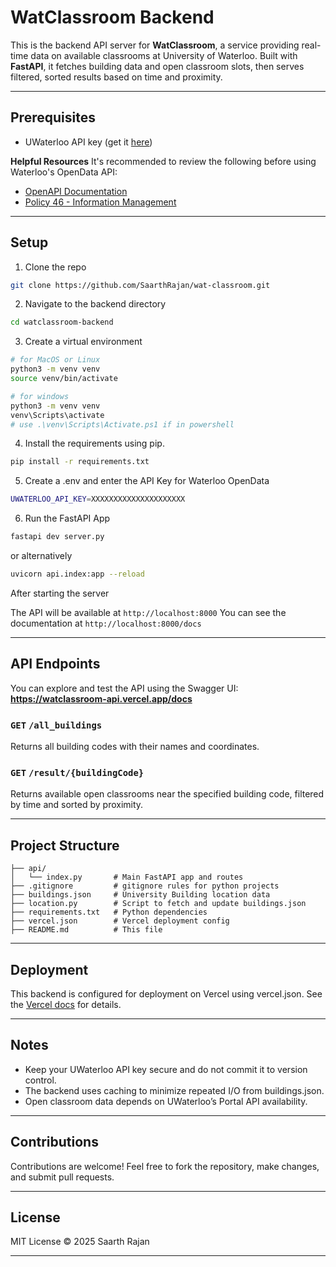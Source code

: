 # WatClassroom Backend

This is the backend API server for **WatClassroom**, a service providing real-time data on available classrooms at University of Waterloo. Built with **FastAPI**, it fetches building data and open classroom slots, then serves filtered, sorted results based on time and proximity.

---

## Prerequisites

- UWaterloo API key (get it [here](https://uwaterloo.atlassian.net/wiki/spaces/UWAPI/pages/34025641600/Getting+Started+-+OpenAPI))

**Helpful Resources**
It's recommended to review the following before using Waterloo's OpenData API:
- [OpenAPI Documentation](https://openapi.data.uwaterloo.ca/api-docs/index.html)
- [Policy 46 - Information Management](https://uwaterloo.ca/secretariat/policies-procedures-guidelines/policies/policy-46-information-management)

---

## Setup

1. Clone the repo

```bash
git clone https://github.com/SaarthRajan/wat-classroom.git
```

2. Navigate to the backend directory 

```bash
cd watclassroom-backend
```

3. Create a virtual environment

```bash
# for MacOS or Linux
python3 -m venv venv
source venv/bin/activate
```

```bash
# for windows
python3 -m venv venv
venv\Scripts\activate
# use .\venv\Scripts\Activate.ps1 if in powershell
```

4. Install the requirements using pip.
```bash
pip install -r requirements.txt
```

5. Create a .env and enter the API Key for Waterloo OpenData
```bash
UWATERLOO_API_KEY=XXXXXXXXXXXXXXXXXXXXX
```

6. Run the FastAPI App
```bash
fastapi dev server.py
```
or alternatively
```bash
uvicorn api.index:app --reload
```

After starting the server

The API will be available at `http://localhost:8000`
You can see the documentation at `http://localhost:8000/docs`

---

## API Endpoints

You can explore and test the API using the Swagger UI:  
**https://watclassroom-api.vercel.app/docs**


### `GET` `/all_buildings`
Returns all building codes with their names and coordinates.

### `GET` `/result/{buildingCode}`
Returns available open classrooms near the specified building code, filtered by time and sorted by proximity.

---

## Project Structure

```
├── api/
│   └── index.py       # Main FastAPI app and routes
├── .gitignore         # gitignore rules for python projects
├── buildings.json     # University Building location data
├── location.py        # Script to fetch and update buildings.json
├── requirements.txt   # Python dependencies
├── vercel.json        # Vercel deployment config
├── README.md          # This file
```

---

## Deployment

This backend is configured for deployment on Vercel using vercel.json. See the [Vercel docs](https://vercel.com/docs) for details.

---

## Notes

- Keep your UWaterloo API key secure and do not commit it to version control.
- The backend uses caching to minimize repeated I/O from buildings.json.
- Open classroom data depends on UWaterloo’s Portal API availability.

---

## Contributions

Contributions are welcome! Feel free to fork the repository, make changes, and submit pull requests.

---

## License
MIT License © 2025 Saarth Rajan

---

